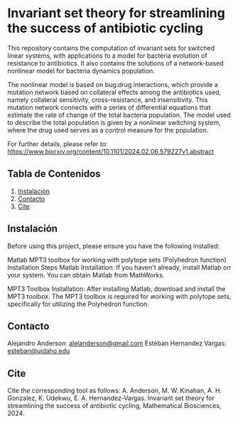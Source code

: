 # Invariant set theory for streamlining the success of antibiotic cycling

This repository contains the computation of invariant sets for switched linear systems, with applications to a model for bacteria evolution of resistance to antibiotics. It also contains the solutions of a network-based nonlinear model for bacteria dynamics population.

The nonlinear model is based on bug:drug interactions, which provide a mutation network based on collateral effects among the antibiotics used, namely collateral sensitivity, cross-resistance, and insensitivity. This mutation network connects with a series of differential equations that estimate the rate of change of the total bacteria population. The model used to describe the total population is given by a nonlinear switching system, where the drug used serves as a control measure for the population.

For further details, please refer to: https://www.biorxiv.org/content/10.1101/2024.02.06.579227v1.abstract

## Tabla de Contenidos

1. [Instalación](#instalación)
2. [Contacto](#contacto)
3. [Cite](#cite)

## Instalación

Before using this project, please ensure you have the following installed:

Matlab
MPT3 toolbox for working with polytope sets (Polyhedron function)
Installation Steps
Matlab Installation: If you haven't already, install Matlab on your system. You can obtain Matlab from MathWorks.

MPT3 Toolbox Installation: After installing Matlab, download and install the MPT3 toolbox. The MPT3 toolbox is required for working with polytope sets, specifically for utilizing the Polyhedron function. 

## Contacto

Alejandro Anderson: alelanderson@gmail.com
Esteban Hernandez Vargas: esteban@uidaho.edu 

## Cite
Cite the corresponding tool as follows: A. Anderson, M. W. Kinahan, A. H. Gonzalez, K. Udekwu, E. A. Hernandez-Vargas.
Invariant set theory for streamlining the success of antibiotic cycling, Mathematical Biosciences, 2024.
